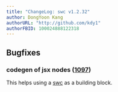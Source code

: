 ```yaml
---
title: "ChangeLog: swc v1.2.32"
author: DongYoon Kang
authorURL: "http://github.com/kdy1"
authorFBID: 100024888122318
---
```


## Bugfixes

### codegen of jsx nodes ([1097](https://github.com/swc-project/swc/pull/1097))

This helps using a [swc][] as a building block.

[swc]: https://swc.rs

```

```
